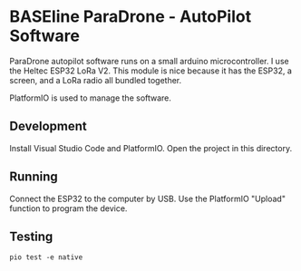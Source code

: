 # BASEline ParaDrone - AutoPilot Software

ParaDrone autopilot software runs on a small arduino microcontroller. I use the Heltec ESP32 LoRa V2. This module is nice because it has the ESP32, a screen, and a LoRa radio all bundled together.

PlatformIO is used to manage the software.

## Development

Install Visual Studio Code and PlatformIO.
Open the project in this directory.

## Running

Connect the ESP32 to the computer by USB.
Use the PlatformIO "Upload" function to program the device.

## Testing

```
pio test -e native
```
